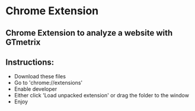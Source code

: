 # Chrome Extension

## Chrome Extension to analyze a website with GTmetrix

## Instructions:
* Download these files
* Go to 'chrome://extensions'
* Enable developer
* Either click 'Load unpacked extension' or drag the folder to the window
* Enjoy
